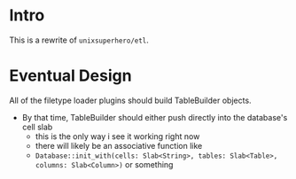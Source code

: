 
# Intro

This is a rewrite of `unixsuperhero/etl`.


# Eventual Design

All of the filetype loader plugins should build TableBuilder objects.
- By that time, TableBuilder should either push directly into the database's cell slab
  * this is the only way i see it working right now
  * there will likely be an associative function like
  * `Database::init_with(cells: Slab<String>, tables: Slab<Table>, columns: Slab<Column>)`
    or something
